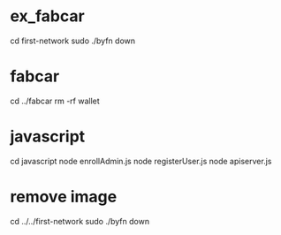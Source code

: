 # ex_fabcar
cd first-network
sudo ./byfn down

# fabcar
cd ../fabcar
rm -rf wallet

# javascript

cd javascript 
node enrollAdmin.js
node registerUser.js
node apiserver.js


# remove image
cd ../../first-network
sudo ./byfn down